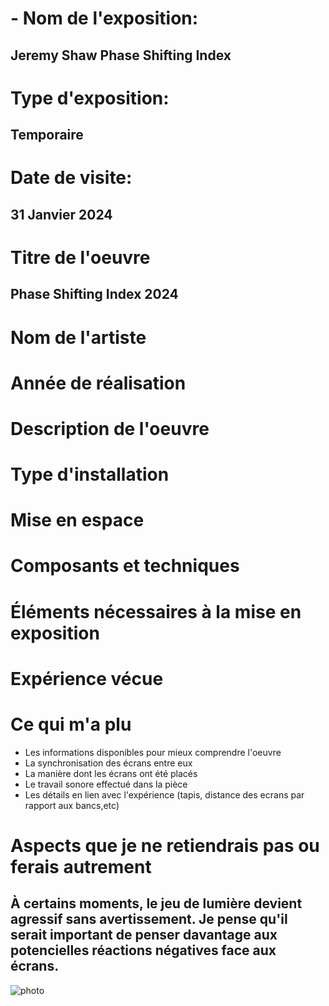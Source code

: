 #  - Nom de l'exposition:
## Jeremy Shaw Phase Shifting Index
# Type d'exposition:
## Temporaire
# Date de visite:
## 31 Janvier 2024
# Titre de l'oeuvre
## Phase Shifting Index 2024
# Nom de l'artiste
##
# Année de réalisation
##
# Description de l'oeuvre 
##
# Type d'installation
##
# Mise en espace
##
# Composants et techniques 
##
# Éléments nécessaires à la mise en exposition
##
# Expérience vécue
##
# Ce qui m'a plu
- Les informations disponibles pour mieux comprendre l'oeuvre
- La synchronisation des écrans entre eux
- La manière dont les écrans ont été placés
- Le travail sonore effectué dans la pièce
- Les détails en lien avec l'expérience (tapis, distance des ecrans par rapport aux bancs,etc)
# Aspects que je ne retiendrais pas ou ferais autrement
## À certains moments, le jeu de lumière devient agressif sans avertissement. Je pense qu'il serait important de penser davantage aux potencielles réactions négatives face aux écrans.

![photo](photo.jpg)
